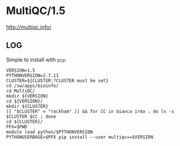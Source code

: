 MultiQC/1.5
===========

<http://multiqc.info/>

LOG
---

Simple to install with `pip`.

    VERSION=1.5
    PYTHONVERSION=2.7.11
    CLUSTER=${CLUSTER:?CLUSTER must be set}
    cd /sw/apps/bioinfo/
    cd MultiQC/
    mkdir ${VERSION}
    cd ${VERSION}/
    mkdir ${CLUSTER}
    [[ "$CLUSTER" = "rackham" ]] && for CC in bianca irma ; do ln -s $CLUSTER $CC ; done
    cd ${CLUSTER}/
    PFX=$PWD
    module load python/$PYTHONVERSION
    PYTHONUSERBASE=$PFX pip install --user multiqc==$VERSION

